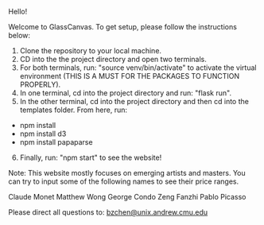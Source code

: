 Hello!

Welcome to GlassCanvas. To get setup, please follow the instructions below:

1. Clone the repository to your local machine.
2. CD into the the project directory and open two terminals.
3. For both terminals, run: "source venv/bin/activate" to activate the virtual environment (THIS IS A MUST FOR THE PACKAGES TO FUNCTION PROPERLY).
4. In one terminal, cd into the project directory and run: "flask run".
5. In the other terminal, cd into the project directory and then cd into the templates folder. From here, run:
  - npm install
  - npm install d3
  - npm install papaparse
 6. Finally, run: "npm start" to see the website!
 
 Note: This website mostly focuses on emerging artists and masters. You can try to input some of the following names to see their price ranges.
 
 Claude Monet
 Matthew Wong
 George Condo
 Zeng Fanzhi
 Pablo Picasso
 
 
 Please direct all questions to: bzchen@unix.andrew.cmu.edu
